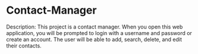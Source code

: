 # Contact-Manager
Description: This project is a contact manager. When you open this web application, you will be prompted to login with a username and password or create an account. The user will be able to add, search, delete, and edit their contacts.
